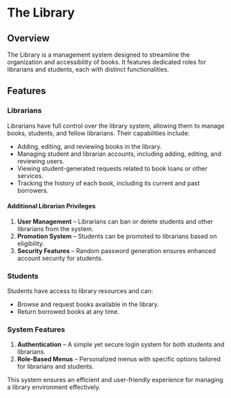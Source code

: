 # The Library

## Overview
The Library is a management system designed to streamline the organization and accessibility of books. It features dedicated roles for librarians and students, each with distinct functionalities.

## Features

### Librarians
Librarians have full control over the library system, allowing them to manage books, students, and fellow librarians. Their capabilities include:
- Adding, editing, and reviewing books in the library.
- Managing student and librarian accounts, including adding, editing, and reviewing users.
- Viewing student-generated requests related to book loans or other services.
- Tracking the history of each book, including its current and past borrowers.

#### Additional Librarian Privileges
1. **User Management** – Librarians can ban or delete students and other librarians from the system.
2. **Promotion System** – Students can be promoted to librarians based on eligibility.
3. **Security Features** – Random password generation ensures enhanced account security for students.

### Students
Students have access to library resources and can:
- Browse and request books available in the library.
- Return borrowed books at any time.

### System Features
1. **Authentication** – A simple yet secure login system for both students and librarians.
2. **Role-Based Menus** – Personalized menus with specific options tailored for librarians and students.

This system ensures an efficient and user-friendly experience for managing a library environment effectively.

